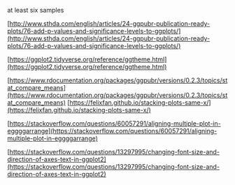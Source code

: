 at least six samples

[http://www.sthda.com/english/articles/24-ggpubr-publication-ready-plots/76-add-p-values-and-significance-levels-to-ggplots/](http://www.sthda.com/english/articles/24-ggpubr-publication-ready-plots/76-add-p-values-and-significance-levels-to-ggplots/)

[https://ggplot2.tidyverse.org/reference/ggtheme.html](https://ggplot2.tidyverse.org/reference/ggtheme.html)

[https://www.rdocumentation.org/packages/ggpubr/versions/0.2.3/topics/stat_compare_means](https://www.rdocumentation.org/packages/ggpubr/versions/0.2.3/topics/stat_compare_means)
[https://felixfan.github.io/stacking-plots-same-x/](https://felixfan.github.io/stacking-plots-same-x/)

[https://stackoverflow.com/questions/60057291/aligning-multiple-plot-in-eggggarrange](https://stackoverflow.com/questions/60057291/aligning-multiple-plot-in-eggggarrange)

[https://stackoverflow.com/questions/13297995/changing-font-size-and-direction-of-axes-text-in-ggplot2](https://stackoverflow.com/questions/13297995/changing-font-size-and-direction-of-axes-text-in-ggplot2)
<!--stackedit_data:
eyJoaXN0b3J5IjpbMTA1MDk1MDY3LDEyODE1ODkwNCwxMzM0ND
Q5NDksLTE5NDk1NjI5NzYsLTE5MjM4ODE5LC05MzA2NTY2NjQs
LTEzNzk5NDcwMDNdfQ==
-->